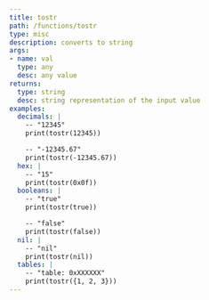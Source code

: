 ```yaml
---
title: tostr
path: /functions/tostr
type: misc
description: converts to string
args:
- name: val
  type: any
  desc: any value
returns:
  type: string
  desc: string representation of the input value
examples:
  decimals: |
    -- "12345"
    print(tostr(12345))

    -- "-12345.67"
    print(tostr(-12345.67))
  hex: |
    -- "15"
    print(tostr(0x0f))
  booleans: |
    -- "true"
    print(tostr(true))

    -- "false"
    print(tostr(false))
  nil: |
    -- "nil"
    print(tostr(nil))
  tables: |
    -- "table: 0xXXXXXX"
    print(tostr({1, 2, 3}))
---
```


